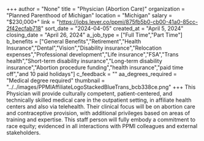 +++
author = "None"
title = "Physician (Abortion Care)"
organization = "Planned Parenthood of Michigan"
location = "Michigan"
salary = "$230,000+"
link = "https://jobs.lever.co/ppmi/875fb5b0-cb00-41a0-85cc-2f42ecfab718"
sort_date = "2024-04-05"
created_at = "April 5, 2024"
closing_date = "April 26, 2024"
a_job_type = ["Full Time","Part Time"]
b_benefits = ["General Benefits","Retirement","Health Insurance","Dental","Vision","Disability insurance","Relocation expenses","Professional development","Life insurance","FSA","Trans health","Short-term disability insurance","Long-term disability insurance","Abortion procedure funding","health insurance","paid time off","and 10 paid holidays"]
c_feedback = ""
aa_degrees_required = "Medical degree required"
thumbnail = "../../images/PPMIAffiliateLogoStackedBlueTrans_bcb338ce.png"
+++
This Physician will provide culturally competent, patient-centered, and technically skilled medical care in the outpatient setting, in affiliate health centers and also via telehealth.  Their clinical focus will be on abortion care and contraceptive provision, with additional privileges based on areas of training and expertise. This staff person will fully embody a commitment to race equity; evidenced in all interactions with PPMI colleagues and external stakeholders.